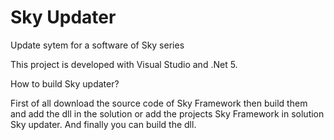 # Sky Updater
Update sytem for a software of Sky series

This project is developed with Visual Studio and .Net 5.


How to build Sky updater?

First of all download the source code of Sky Framework then build them
and add the dll in the solution or add the projects Sky Framework in solution Sky updater.
And finally you can build the dll.
